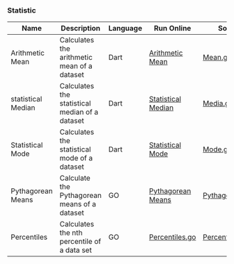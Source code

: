 ### Statistic
| Name | Description | Language | Run Online | Source Code|   
| --- | --- | --- | --- | --- |     
| Arithmetic Mean |Calculates the arithmetic mean of a dataset|Dart|[Arithmetic Mean](http://tpcg.io/ZLH0SC)|[Mean.go](https://gist.github.com/JoseCintra/e2c399e192ffd0042e5e6ba568b00b26) |     
| statistical Median |Calculates the statistical median of a dataset|Dart|[Statistical Median](http://tpcg.io/5L2GTE)|[Media.go](https://gist.github.com/JoseCintra/21a8c0aa53f03d7c6769f16454351693)|     
| Statistical Mode |Calculates the statistical mode of a dataset|Dart|[Statistical Mode](http://tpcg.io/0HP1SZ)|[Mode.go](https://gist.github.com/JoseCintra/f39099dc6ecf4f5163dc1aba393c1cf6) |       
| Pythagorean Means |Calculate the Pythagorean means of a dataset|GO|[Pythagorean Means](https://go.dev/play/p/BlihwbREtko)|[PythagoreanMeans.go](https://gist.github.com/JoseCintra/1362cfda9334935b9173b4a00f6d3bde)|     
| Percentiles |Calculates the nth percentile of a data set|GO|[Percentiles.go](https://go.dev/play/p/UDNL1hsjDfg)|[Percentiles](https://gist.github.com/JoseCintra/5bd39ef007284ca8208c5145b3280570)|      

